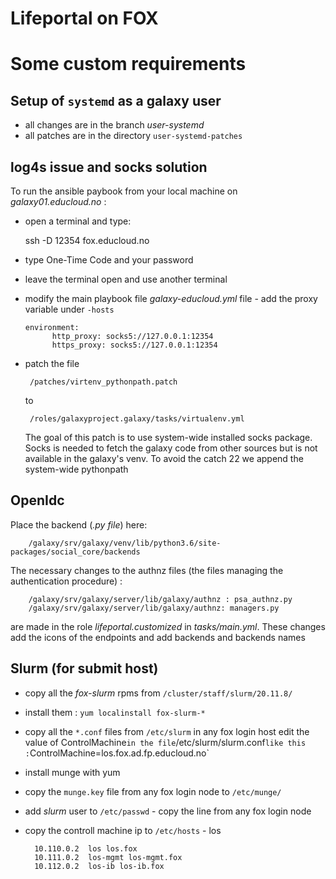 
# Lifeportal on FOX

# Some custom requirements

## Setup of `systemd` as a **galaxy** user

- all changes are in the branch *user-systemd*
- all patches are in the directory `user-systemd-patches`

## log4s issue and socks solution

To run the ansible paybook from your local machine on *galaxy01.educloud.no* :

- open a terminal and type:

	ssh -D 12354 fox.educloud.no

- type One-Time Code and your password
- leave the terminal open and use another terminal
- modify the main playbook file *galaxy-educloud.yml* file - add the proxy variable under `-hosts`

	  environment:
			http_proxy: socks5://127.0.0.1:12354
			https_proxy: socks5://127.0.0.1:12354
    
 - patch the file 

		/patches/virtenv_pythonpath.patch

    to

		/roles/galaxyproject.galaxy/tasks/virtualenv.yml

    The goal of this patch is to use system-wide installed socks package. Socks is needed to fetch the galaxy code 
    from other sources but is not available in the galaxy's venv. To avoid the catch 22 we append the system-wide pythonpath 


## OpenIdc 

Place the backend (*.py file*) here:

		/galaxy/srv/galaxy/venv/lib/python3.6/site-packages/social_core/backends

The necessary changes to the authnz files (the files managing the authentication procedure) :

		/galaxy/srv/galaxy/server/lib/galaxy/authnz : psa_authnz.py
		/galaxy/srv/galaxy/server/lib/galaxy/authnz: managers.py
		
are made in the role *lifeportal.customized* in *tasks/main.yml*. These changes add the icons of the endpoints and add backends and backends names


## Slurm (for submit host)

- copy all the _fox-slurm_ rpms from `/cluster/staff/slurm/20.11.8/`
- install them : `yum localinstall fox-slurm-*`
- copy
		all the `*.conf` files from  `/etc/slurm` in any fox login host
		edit the value of  ControlMachine` in the file `/etc/slurm/slurm.conf` like this : `ControlMachine=los.fox.ad.fp.educloud.no`
- install munge with yum
- copy the `munge.key` file from any fox login node to `/etc/munge/` 
- add _slurm_ user to `/etc/passwd` - copy the line from any fox login node
- copy the controll machine ip to `/etc/hosts` - los

		10.110.0.2	los los.fox
		10.111.0.2	los-mgmt los-mgmt.fox
		10.112.0.2	los-ib los-ib.fox


